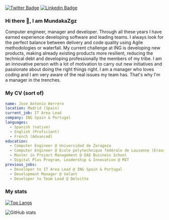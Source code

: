 [![Twitter Badge](https://img.shields.io/badge/-@mundakzgz-1ca0f1?style=flat-square&labelColor=1ca0f1&logo=twitter&logoColor=white&link=https://twitter.com/mundakazgz)](https://twitter.com/mundakazgz) [![Linkedin Badge](https://img.shields.io/badge/-MundakaZgz-blue?style=flat-square&logo=Linkedin&logoColor=white&link=https://www.linkedin.com/in/mundakazgz)](https://www.linkedin.com/in/mundakazgz)
### Hi there 👋, I am MundakaZgz
Computer engineer, manager and developer. Through all these years I have earned experience developing software and leading teams. I always look for the perfect balance between delivery and code quality using Agile methodologies or waterfall.
My current challenge at ING is developing new products, making already existing products more resilient, reducing the technical debt and developing professionally the members of my tribe.
I am an innovative person with a lot of motivation to carry out new initiatives and passionate about doing the right things right.
I am a manager who loves coding and I am very aware of the real issues my team has. That's why I'm a manager in the trenches.

### My CV (sort of)

```yaml
name: Jose Antonio Herrero
location: Madrid (Spain)
current_job: IT Area Lead
company: ING Spain & Portugal
languages:
  - Spanish (native)
  - English (Proficient)
  - French (Advanced)
education:
  - Computer Engineer @ Universidad de Zaragoza
  - Computer Engineer @ Ecole polytechnique fédérale de Lausanne (Erasmus program)
  - Master in Project Management @ EAE Business School
  - Digital Plus Program, Leadership & Innovation @ MIT
previous_jobs:
  - Developer to IT Area Lead @ ING Spain & Portugal
  - Development Manager @ Valant
  - Developer to Team Lead @ Deloitte
```

### My stats

[![Top Langs](https://github-readme-stats.vercel.app/api/top-langs/?username=MundakaZgz)](https://github.com/anuraghazra/github-readme-stats)

![GitHub stats](https://github-readme-stats.vercel.app/api?username=MundakaZgz&show_icons=true)  

<!--
**MundakaZgz/MundakaZgz** is a ✨ _special_ ✨ repository because its `README.md` (this file) appears on your GitHub profile.

Here are some ideas to get you started:

- 🔭 I’m currently working on ...
- 🌱 I’m currently learning ...
- 👯 I’m looking to collaborate on ...
- 🤔 I’m looking for help with ...
- 💬 Ask me about ...
- 📫 How to reach me: ...
- 😄 Pronouns: ...
- ⚡ Fun fact: ...
-->
